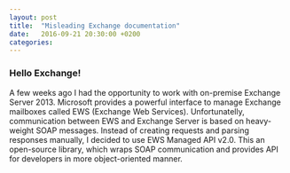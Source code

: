 ```yaml
---
layout: post
title:  "Misleading Exchange documentation"
date:   2016-09-21 20:30:00 +0200
categories: 
---
```


### Hello Exchange!

A few weeks ago I had the opportunity to work with on-premise Exchange Server 2013. Microsoft provides a powerful interface to manage Exchange mailboxes called EWS (Exchange Web Services). Unfortunatelly, communication between EWS and Exchange Server is based on heavy-weight SOAP messages. Instead of creating requests and parsing responses manually, I decided to use EWS Managed API v2.0. This an open-source library, which wraps SOAP communication and provides API for developers in more object-oriented manner. 

